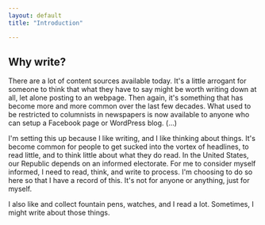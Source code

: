 ```yaml
---
layout: default
title: "Introduction"

---
```


## Why write?

There are a lot of content sources available today.  It's a little arrogant for someone to think that what they have to say might be worth writing down at all, let alone posting to an webpage.  Then again, it's something that has become more and more common over the last few decades.  What used to be restricted to columnists in newspapers is now available to anyone who can setup a Facebook page or WordPress blog. (...)

<!--more-->

I'm setting this up because I like writing, and I like thinking about things.  It's become common for people to get sucked into the vortex of headlines, to read little, and to think little about what they do read.  In the United States, our Republic depends on an informed electorate.  For me to consider myself informed, I need to read, think, and write to process.  I'm choosing to do so here so that I have a record of this.  It's not for anyone or anything, just for myself.

I also like and collect fountain pens, watches, and I read a lot.  Sometimes, I might write about those things.